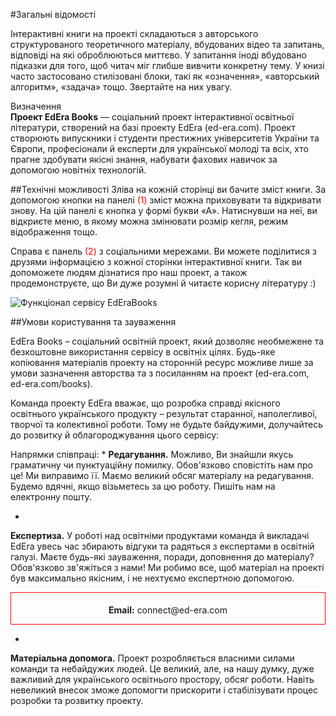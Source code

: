 #Загальні відомості

Інтерактивні книги на проекті складаються з авторського структурованого теоретичного матеріалу, вбудованих відео та запитань, відповіді на які оброблюються миттєво. У запитання іноді вбудовано підказки для того, щоб читач міг глибше вивчити конкретну тему. У книзі часто застосовано стилізовані блоки, такі як «означення», «авторський алгоритм», «задача» тощо. Звертайте на них увагу. 

<div class="eoz-wrap">
<span class="eoz">Визначення</span>
<div class="eoz-text">
<b>Проект EdEra Books</b> — соціальний проект інтерактивної освітньої літератури, створений на базі проекту EdEra (ed-era.com). Проект створюють випускники і студенти престижних університетів України та Європи, професіонали й експерти для української молоді та всіх, хто прагне здобувати якісні знання, набувати  фахових навичок за допомогою новітніх технологій. 
</div>
</div>

##Технічні можливості
Зліва на кожній сторінці ви бачите зміст книги. За допомогою кнопки на панелі <span style="color:red">(1)</span> зміст можна приховувати та відкривати знову. На цій панелі є кнопка у формі букви «А». Натиснувши на неї, ви відкриєте меню, в якому можна змінювати розмір кегля, режим відображення тощо. 

Справа є панель <span style="color:red">(2)</span> з соціальними мережами. Ви можете поділитися з друзями інформацією з кожної сторінки інтерактивної книги. Так ви допоможете людям дізнатися про наш проект, а також продемонструєте, що Ви дуже розумні й читаєте корисну літературу :)


<img class="image"  src="https://rawgit.com/chudaol/ed-era-book-physics/master/book/vstupne_slovo1.png" alt="Функціонал сервісу EdEraBooks" />


##Умови користування та зауваження

EdEra Books – соціальний освітній проект, який дозволяє необмежене та безкоштовне використання сервісу в освітніх цілях. Будь-яке копіювання матеріалів проекту на сторонній ресурс можливе лише за умови зазначення авторства та з посиланням на проект (ed-era.com, ed-era.com/books).

Команда проекту EdEra вважає, що розробка справді якісного освітнього українського продукту – результат старанної, наполегливої, творчої та колективної роботи. Тому не будьте байдужими, долучайтесь до розвитку й облагороджування цього сервісу: 

Напрямки співпраці:
* 
 **Редагування.** Можливо, Ви знайшли якусь граматичну чи пунктуаційну помилку. Обов'язково сповістіть нам про це! Ми виправимо її. Маємо великий обсяг матеріалу на редагування. Будемо вдячні, якщо візьметесь за цю роботу. Пишіть нам на електронну пошту.

* 
**Експертиза.** У роботі над освітніми продуктами команда й викладачі EdEra увесь час збирають відгуки та радяться з експертами в освітній галузі. Маєте будь-які зауваження, поради, доповнення до матеріалу? Обов'язково зв'яжіться з нами! Ми робимо все, щоб матеріал на проекті був максимально якісним, і не нехтуємо експертною допомогою. 

<div align="center" style="border:1px solid red; padding-top:5px; margin-bottom:13px;">
<p><b>Email:</b> connect@ed-era.com</p>
</div>

* 
 **Матеріальна допомога.** Проект розробляється власними силами команди та небайдужих людей. Це великий, але, на нашу думку, дуже важливий для українського освітнього простору, обсяг роботи. Навіть невеликий внесок зможе допомогти прискорити і стабілізувати процес розробки та розвитку проекту.